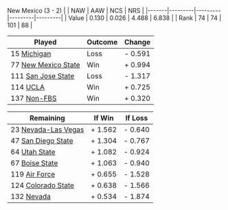 New Mexico (3 - 2)
|       |   NAW   |   AAW   |   NCS   |   NRS   |
|-------|---------|---------|---------|---------|
| Value |   0.130 |   0.026 |   4.488 |   6.838 |
| Rank  |      74 |      74 |     101 |      88 |

| Played                    | Outcome    |  Change  |
|---------------------------|------------|----------|
|  15 [Michigan              ](Michigan)| Loss       | -  0.591 |
|  77 [New Mexico State      ](NewMexicoState)| Win        | +  0.994 |
| 111 [San Jose State        ](SanJoseState)| Loss       | -  1.317 |
| 114 [UCLA                  ](UCLA)| Win        | +  0.725 |
| 137 [Non-FBS               ](NonFBS)| Win        | +  0.320 |

| Remaining                 |  If Win  |  If Loss |
|---------------------------|----------|----------|
|  23 [Nevada-Las Vegas      ](NevadaLasVegas)| +  1.562 | -  0.640 |
|  47 [San Diego State       ](SanDiegoState)| +  1.304 | -  0.767 |
|  64 [Utah State            ](UtahState)| +  1.082 | -  0.924 |
|  67 [Boise State           ](BoiseState)| +  1.063 | -  0.940 |
| 119 [Air Force             ](AirForce)| +  0.655 | -  1.528 |
| 124 [Colorado State        ](ColoradoState)| +  0.638 | -  1.566 |
| 132 [Nevada                ](Nevada)| +  0.534 | -  1.874 |

